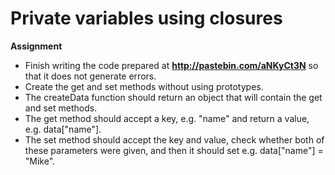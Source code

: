 # Private variables using closures

**Assignment**

+ Finish writing the code prepared at __http://pastebin.com/aNKyCt3N__ so that it does not generate errors.
+ Create the get and set methods without using prototypes.
+ The createData function should return an object that will contain the get and set methods.
+ The get method should accept a key, e.g. "name" and return a value, e.g. data["name"].
+ The set method should accept the key and value, check whether both of these parameters were given, and then it should set e.g. data["name"] = "Mike".